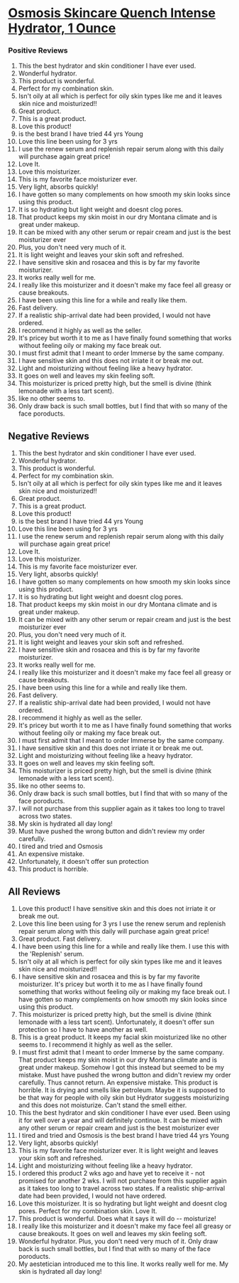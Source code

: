 # [Osmosis Skincare Quench Intense Hydrator, 1 Ounce](https://products.checkmycream.com/products/Osmosis-Skincare-Quench-Intense-Hydrator-1-Ounce.html)

### Positive Reviews

<ol>
      <li>This the best hydrator and skin conditioner I have ever used.  </li>
      <li>Wonderful hydrator.  </li>
      <li>This product is wonderful.  </li>
      <li>Perfect for my combination skin.</li>
      <li>Isn&#x27;t oily at all which is perfect for oily skin types like me and it leaves skin nice and moisturized!!</li>
      <li>Great product.</li>
      <li>This is a great product.  </li>
      <li>Love this product!</li>
      <li>is the best brand I have tried 44 yrs Young</li>
      <li>Love this line been using for 3 yrs</li>
      <li>I use the renew serum and replenish repair serum along with this daily will purchase again great price!</li>
      <li>Love It.</li>
      <li>Love this moisturizer.</li>
      <li>This is my favorite face moisturizer ever.</li>
      <li>Very light, absorbs quickly!</li>
      <li>I have gotten so many complements on how smooth my skin looks since using this product.</li>
      <li>It is so hydrating but light weight and doesnt clog pores.</li>
      <li>That product keeps my skin moist in our dry Montana climate and is great under makeup.  </li>
      <li>It can be mixed with any other serum  or repair cream and just is the best moisturizer ever</li>
      <li>Plus, you don&#x27;t need very much of it.  </li>
      <li>It is light weight and leaves your skin soft and refreshed.</li>
      <li>I have sensitive skin and rosacea and this is by far my favorite moisturizer.</li>
      <li>It works really well for me.</li>
      <li>I really like this moisturizer and it doesn&#x27;t make my face feel all greasy or cause breakouts.</li>
      <li>I have been using this line for a while and really like them.</li>
      <li>Fast delivery.</li>
      <li>If a realistic ship-arrival date had been provided, I would not have ordered.</li>
      <li>I recommend it highly as well as the seller.</li>
      <li>It&#x27;s pricey but worth it to me as I have finally found something that works without feeling oily or making my face break out.</li>
      <li>I must first admit that I meant to order Immerse by the same company.  </li>
      <li>I have sensitive skin and this does not irriate it or break me out.</li>
      <li>Light and moisturizing without feeling like a heavy hydrator.</li>
      <li>It goes on well and leaves my skin feeling soft.</li>
      <li>This moisturizer is priced pretty high, but the smell is divine (think lemonade with a less tart scent).</li>
      <li>like no other seems to.  </li>
      <li>Only draw back is such small bottles, but I find that with so many of the face poroducts.</li>
</ol>


<h2>Negative Reviews</h2>
<ol>
<li> This the best hydrator and skin conditioner I have ever used.  </li>
<li> Wonderful hydrator.  </li>
<li> This product is wonderful.  </li>
<li> Perfect for my combination skin.</li>
<li> Isn&#x27;t oily at all which is perfect for oily skin types like me and it leaves skin nice and moisturized!!</li>
<li> Great product.</li>
<li> This is a great product.  </li>
<li> Love this product!</li>
<li> is the best brand I have tried 44 yrs Young</li>
<li> Love this line been using for 3 yrs</li>
<li> I use the renew serum and replenish repair serum along with this daily will purchase again great price!</li>
<li> Love It.</li>
<li> Love this moisturizer.</li>
<li> This is my favorite face moisturizer ever.</li>
<li> Very light, absorbs quickly!</li>
<li> I have gotten so many complements on how smooth my skin looks since using this product.</li>
<li> It is so hydrating but light weight and doesnt clog pores.</li>
<li> That product keeps my skin moist in our dry Montana climate and is great under makeup.  </li>
<li> It can be mixed with any other serum  or repair cream and just is the best moisturizer ever</li>
<li> Plus, you don&#x27;t need very much of it.  </li>
<li> It is light weight and leaves your skin soft and refreshed.</li>
<li> I have sensitive skin and rosacea and this is by far my favorite moisturizer.</li>
<li> It works really well for me.</li>
<li> I really like this moisturizer and it doesn&#x27;t make my face feel all greasy or cause breakouts.</li>
<li> I have been using this line for a while and really like them.</li>
<li> Fast delivery.</li>
<li> If a realistic ship-arrival date had been provided, I would not have ordered.</li>
<li> I recommend it highly as well as the seller.</li>
<li> It&#x27;s pricey but worth it to me as I have finally found something that works without feeling oily or making my face break out.</li>
<li> I must first admit that I meant to order Immerse by the same company.  </li>
<li> I have sensitive skin and this does not irriate it or break me out.</li>
<li> Light and moisturizing without feeling like a heavy hydrator.</li>
<li> It goes on well and leaves my skin feeling soft.</li>
<li> This moisturizer is priced pretty high, but the smell is divine (think lemonade with a less tart scent).</li>
<li> like no other seems to.  </li>
<li> Only draw back is such small bottles, but I find that with so many of the face poroducts.</li>
<li> I will not purchase from this supplier again as it takes too long to travel across two states.  </li>
<li> My skin is hydrated all day long!</li>
<li> Must have pushed the wrong button and didn&#x27;t review my order carefully.</li>
<li> I tired and tried and Osmosis</li>
<li> An expensive mistake.  </li>
<li> Unfortunately, it doesn&#x27;t offer sun protection</li>
<li> This product is horrible.  </li>
</ol>

<h2>All Reviews</h2>

<ol>
    <li> Love this product! I have sensitive skin and this does not irriate it or break me out.</li>
    <li> Love this line been using for 3 yrs I use the renew serum and replenish repair serum along with this daily will purchase again great price!</li>
    <li> Great product. Fast delivery.</li>
    <li> I have been using this line for a while and really like them. I use this with the &#x27;Replenish&#x27; serum.</li>
    <li> Isn&#x27;t oily at all which is perfect for oily skin types like me and it leaves skin nice and moisturized!!</li>
    <li> I have sensitive skin and rosacea and this is by far my favorite moisturizer. It&#x27;s pricey but worth it to me as I have finally found something that works without feeling oily or making my face break out. I have gotten so many complements on how smooth my skin looks since using this product.</li>
    <li> This moisturizer is priced pretty high, but the smell is divine (think lemonade with a less tart scent). Unfortunately, it doesn&#x27;t offer sun protection so I have to have another as well.</li>
    <li> This is a great product.  It keeps my facial skin moisturized like no other seems to.  I recommend it highly as well as the seller.</li>
    <li> I must first admit that I meant to order Immerse by the same company.  That product keeps my skin moist in our dry Montana climate and is great under makeup.  Somehow I got this instead but seemed to be my mistake. Must have pushed the wrong button and didn&#x27;t review my order carefully. Thus cannot return. An expensive mistake.  This product is horrible.  It is drying and smells like petroleum.  Maybe it is supposed to be that way for people with oily skin but Hydrator suggests moisturizing and this does not moisturize.  Can&#x27;t stand the smell either.</li>
    <li> This the best hydrator and skin conditioner I have ever used.  Been using it for well over a year and will definitely continue.  It can be mixed with any other serum  or repair cream and just is the best moisturizer ever</li>
    <li> I tired and tried and Osmosis is the best brand I have tried 44 yrs Young</li>
    <li> Very light, absorbs quickly!</li>
    <li> This is my favorite face moisturizer ever. It is light weight and leaves your skin soft and refreshed.</li>
    <li> Light and moisturizing without feeling like a heavy hydrator.</li>
    <li> I ordered this product 2 wks ago and have yet to receive it - not promised for another 2 wks.  I will not purchase from this supplier again as it takes too long to travel across two states.  If a realistic ship-arrival date had been provided, I would not have ordered.</li>
    <li> Love this moisturizer. It is so hydrating but light weight and doesnt clog pores. Perfect for my combination skin. Love It.</li>
    <li> This product is wonderful.  Does what it says it will do -- moisturize!</li>
    <li> I really like this moisturizer and it doesn&#x27;t make my face feel all greasy or cause breakouts. It goes on well and leaves my skin feeling soft.</li>
    <li> Wonderful hydrator.  Plus, you don&#x27;t need very much of it.  Only draw back is such small bottles, but I find that with so many of the face poroducts.</li>
    <li> My aestetician introduced me to this line. It works really well for me. My skin is hydrated all day long!</li>
</ol>





